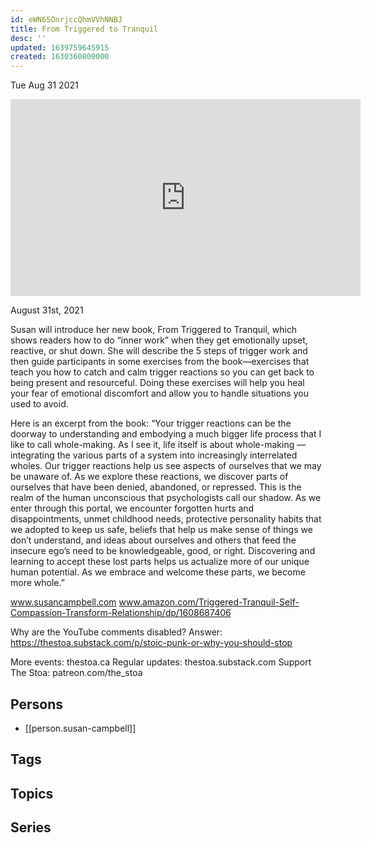 ```yaml
---
id: eWN65OnrjccQhmVVhNNBJ
title: From Triggered to Tranquil
desc: ''
updated: 1639759645915
created: 1630360800000
---
```





Tue Aug 31 2021

<iframe width="560" height="315" src="https://www.youtube.com/embed/G5WtXv1mdtk" title="From Triggered to Tranquil w/ Susan Campbell" frameborder="0" allow="accelerometer; autoplay; clipboard-write; encrypted-media; gyroscope; picture-in-picture" allowfullscreen ></iframe>

August 31st, 2021

Susan will introduce her new book, From Triggered to Tranquil, which shows readers how to do “inner work” when they get emotionally upset, reactive, or shut down. She will describe the 5 steps of trigger work and then guide participants in some exercises from the book—exercises that teach you how to catch and calm trigger reactions so you can get back to being present and resourceful. Doing these exercises will help you heal your fear of emotional discomfort and allow you to handle situations you used to avoid.

 Here is an excerpt from the book: “Your trigger reactions can be the doorway to understanding and embodying a much bigger life process that I like to call whole-making. As I see it, life itself is about whole-making —integrating the various parts of a system into increasingly interrelated wholes. Our trigger reactions help us see aspects of ourselves that we may be unaware of. As we explore these reactions, we discover parts of ourselves that have been denied, abandoned, or repressed. This is the realm of the human unconscious that psychologists call our shadow. As we enter through this portal, we encounter forgotten hurts and disappointments, unmet childhood needs, protective personality habits that we adopted to keep us safe, beliefs that help us make sense of things we don’t understand, and ideas about ourselves and others that feed the insecure ego’s need to be knowledgeable, good, or right. Discovering and learning to accept these lost parts helps us actualize more of our unique human potential. As we embrace and welcome these parts, we become more whole.”

www.susancampbell.com
www.amazon.com/Triggered-Tranquil-Self-Compassion-Transform-Relationship/dp/1608687406

Why are the YouTube comments disabled? Answer: https://thestoa.substack.com/p/stoic-punk-or-why-you-should-stop

More events: thestoa.ca 
Regular updates: thestoa.substack.com 
Support The Stoa: patreon.com/the_stoa

## Persons

- [[person.susan-campbell]]

## Tags



## Topics



## Series



